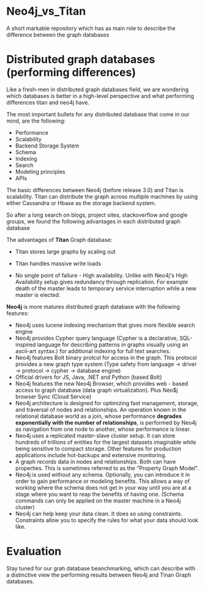 # Neo4j_vs_Titan
A short markable repository which has as main role to describe the difference between the graph databases

# Distributed graph databases (performing differences)
Like a fresh-men in distributed graph databases field, we are wondering which databases is
better in a high-level perspective and what performing differences titan and neo4j have.

The most important bullets for any distributed database that come in our mind, are the following:

- Performance
- Scalability
- Backend Storage System
- Schema
- Indexing
- Search
- Modeling principles
- APIs

The basic differences between Neo4j (before release 3.0) and Titan is scalability. Titan can distribute
the graph across multiple machines by using either Cassandra or Hbase as the storage backend system.

So after a long search on blogs, project sites, stackoverflow and google groups, we found the following advantages in each distributed graph database

The advantages of **Titan** Graph database:

*  Titan stores large graphs by scaling out

*  Titan handles massive write loads

* No single point of failure - High availability. Unlike with Neo4j's High Availability
setup gives redundancy through replication. For example death of the master leads to
temporary service interruption while a new master is elected.

**Neo4j** is more matures distributed graph database with the following features:
* Neo4j uses lucene indexing mechanism that gives more flexible search engine
* Neo4j provides Cypher query language (Cypher is a declarative, SQL-inspired
language for describing patterns in graphs visually using an ascii-art syntax.) for
additional indexing for full text searches.
* Neo4j features Bolt binary protcol for access in the graph. This protocol provides
a new graph type system (Type safety from language -> driver -> protocol -> cypher -> database engine)
* Official drivers for JS, Java, .NET and Python (based Bolt)
* Neo4j features the new Neo4j Browser, which provides web - based access to
graph database (data graph virtualization). Plus Neo$j browser Sync (Cloud Service)
* Neo4j architecture is designed for optimizing fast management, storage, and traversal
of nodes and relationships. An operation known in the relational database world as a join,
whose performance **degrades exponentially with the number of relationships**,
is performed by Neo4j as navigation from one node to another, whose performance is linear.
* Neo4j uses a replicated master-slave cluster setup. It can store hundreds of trillions
of entities for the largest datasets imaginable while being sensitive to compact storage.
Other features for production applications include hot-backups and extensive monitoring.
* A graph records data in nodes and relationships. Both can have properties.
This is sometimes referred to as the "Property Graph Model".
* Neo4j is used without any schema. Optionally, you can introduce it in order to gain
performance or modeling benefits. This allows a way of working where the schema does
not get in your way until you are at a stage where you want to reap the benefits of having one.
(Schema commands can only be applied on the master machine in a Neo4j cluster)
* Neo4j can help keep your data clean. It does so using constraints. Constraints
allow you to specify the rules for what your data should look like.

# Evaluation
Stay tuned for our grah database beanchmarking, which can describe with a distinctive view the performing results between Neo4j and Tinan Graph databases.
